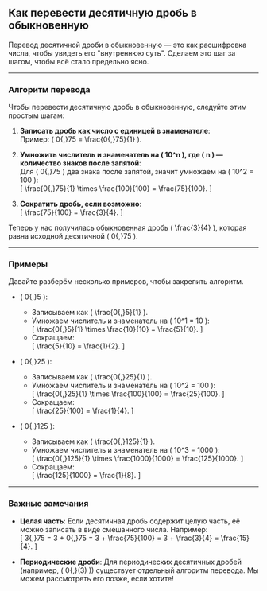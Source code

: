 ## Как перевести десятичную дробь в обыкновенную  

Перевод десятичной дроби в обыкновенную — это как расшифровка числа, чтобы увидеть его "внутреннюю суть". Сделаем это шаг за шагом, чтобы всё стало предельно ясно.  

---

### Алгоритм перевода  

Чтобы перевести десятичную дробь в обыкновенную, следуйте этим простым шагам:  

1. **Записать дробь как число с единицей в знаменателе**:  
   Пример: \( 0{,}75 = \frac{0{,}75}{1} \).  

2. **Умножить числитель и знаменатель на \( 10^n \), где \( n \) — количество знаков после запятой**:  
   Для \( 0{,}75 \) два знака после запятой, значит умножаем на \( 10^2 = 100 \):  
   \[
   \frac{0{,}75}{1} \times \frac{100}{100} = \frac{75}{100}.
   \]  

3. **Сократить дробь, если возможно**:  
   \[
   \frac{75}{100} = \frac{3}{4}.
   \]  

Теперь у нас получилась обыкновенная дробь \( \frac{3}{4} \), которая равна исходной десятичной \( 0{,}75 \).  

---

### Примеры  

Давайте разберём несколько примеров, чтобы закрепить алгоритм.  

- \( 0{,}5 \):  
  - Записываем как \( \frac{0{,}5}{1} \).  
  - Умножаем числитель и знаменатель на \( 10^1 = 10 \):  
    \[
    \frac{0{,}5}{1} \times \frac{10}{10} = \frac{5}{10}.
    \]  
  - Сокращаем:  
    \[
    \frac{5}{10} = \frac{1}{2}.
    \]  

- \( 0{,}25 \):  
  - Записываем как \( \frac{0{,}25}{1} \).  
  - Умножаем числитель и знаменатель на \( 10^2 = 100 \):  
    \[
    \frac{0{,}25}{1} \times \frac{100}{100} = \frac{25}{100}.
    \]  
  - Сокращаем:  
    \[
    \frac{25}{100} = \frac{1}{4}.
    \]  

- \( 0{,}125 \):  
  - Записываем как \( \frac{0{,}125}{1} \).  
  - Умножаем числитель и знаменатель на \( 10^3 = 1000 \):  
    \[
    \frac{0{,}125}{1} \times \frac{1000}{1000} = \frac{125}{1000}.
    \]  
  - Сокращаем:  
    \[
    \frac{125}{1000} = \frac{1}{8}.
    \]  

---

### Важные замечания  

- **Целая часть**: Если десятичная дробь содержит целую часть, её можно записать в виде смешанного числа. Например:  
  \[
  3{,}75 = 3 + 0{,}75 = 3 + \frac{75}{100} = 3 + \frac{3}{4} = \frac{15}{4}.
  \]  

- **Периодические дроби**: Для периодических десятичных дробей (например, \( 0{,}(3) \)) существует отдельный алгоритм перевода. Мы можем рассмотреть его позже, если хотите!  
